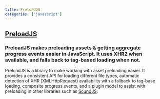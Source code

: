```yaml
---
title: PreloadJS
categories: ['javascript']
---
```

## [PreloadJS](https://github.com/CreateJS/PreloadJS)

### PreloadJS makes preloading assets & getting aggregate progress events easier in JavaScript. It uses XHR2 when available, and falls back to tag-based loading when not.


PreloadJS is a library to make working with asset preloading easier. It provides a consistent API for loading different
file types, automatic detection of XHR (XMLHttpRequest) availability with a fallback to tag-base loading, composite
progress events, and a plugin model to assist with preloading in other libraries such as [SoundJS](http://www.createjs.com/soundjs/).
